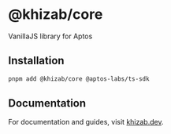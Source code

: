 # @khizab/core

VanillaJS library for Aptos

## Installation

```bash
pnpm add @khizab/core @aptos-labs/ts-sdk
```

## Documentation

For documentation and guides, visit [khizab.dev](https://khizab.dev).
